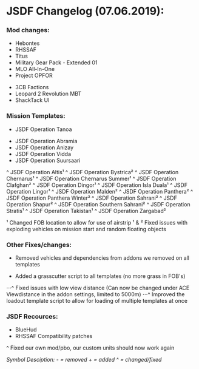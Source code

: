 # JSDF Changelog (07.06.2019):


### Mod changes:

- Hebontes
- RHSSAF
- Titus
- Military Gear Pack - Extended 01
- MLO All-In-One
- Project OPFOR

+ 3CB Factions
+ Leopard 2 Revolution MBT
+ ShackTack UI


### Mission Templates: 

- JSDF Operation Tanoa 

+ JSDF Operation Abramia
+ JSDF Operation Anizay
+ JSDF Operation Vidda
+ JSDF Operation Suursaari

^ JSDF Operation Altis¹
^ JSDF Operation Bystrica²
^ JSDF Operation Chernarus¹
^ JSDF Operation Chernarus Summer¹
^ JSDF Operation Clafghan²
^ JSDF Operation Dingor¹
^ JSDF Operation Isla Duala¹
^ JSDF Operation Lingor¹
^ JSDF Operation Malden²
^ JSDF Operation Panthera²
^ JSDF Operation Panthera Winter²
^ JSDF Operation Sahrani²
^ JSDF Operation Shapur²
^ JSDF Operation Southern Sahrani²
^ JSDF Operation Stratis¹
^ JSDF Operation Takistan¹
^ JSDF Operation Zargabad²


¹ Changed FOB location to allow for use of airstrip
¹ & ² Fixed issues with exploding vehicles on mission start and random floating objects


### Other Fixes/changes:

- Removed vehicles and dependencies from addons we removed on all templates

+ Added a grasscutter script to all templates (no more grass in FOB's)

⋅⋅⋅^ Fixed issues with low view distance (Can now be changed under ACE Viewdistance in the addon settings, limited to 5000m)
⋅⋅⋅^ Improved the loadout template script to allow for loading of multiple templates at once


### JSDF Recources:

- BlueHud
- RHSSAF Compatibility patches

^ Fixed our own mod/pbo, our custom units should now work again 


_Symbol Desciption:_
_- = removed_
_+ = added_
_^ = changed/fixed_